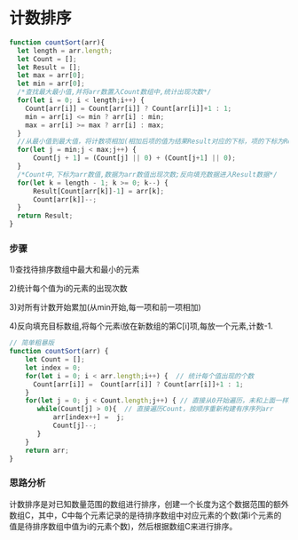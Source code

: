 # 计数排序

```javascript
function countSort(arr){
  let length = arr.length;
  let Count = [];
  let Result = [];
  let max = arr[0];
  let min = arr[0];
  /*查找最大最小值,并将arr数置入Count数组中,统计出现次数*/
  for(let i = 0; i < length;i++) {
    Count[arr[i]] = Count[arr[i]] ? Count[arr[i]]+1 : 1;
    min = arr[i] <= min ? arr[i] : min;
    max = arr[i] >= max ? arr[i] : max;
  }
  //从最小值到最大值，将计数项相加(相加后项的值为结果Result对应的下标，项的下标为Result对应的值)
  for(let j = min;j < max;j++) {
      Count[j + 1] = (Count[j] || 0) + (Count[j+1] || 0);
  }
  /*Count中,下标为arr数值,数据为arr数值出现次数;反向填充数据进入Result数据*/
  for(let k = length - 1; k >= 0; k--) {
      Result[Count[arr[k]]-1] = arr[k];
      Count[arr[k]]--;
  }
  return Result;
}
```
### 步骤

1)查找待排序数组中最大和最小的元素

2)统计每个值为i的元素的出现次数

3)对所有计数开始累加(从min开始,每一项和前一项相加)

4)反向填充目标数组,将每个元素i放在新数组的第C[i]项,每放一个元素,计数-1.


```javascript
// 简单粗暴版
function countSort(arr) {
    let Count = [];
    let index = 0;
    for(let i = 0; i < arr.length;i++) {  // 统计每个值出现的个数
      Count[arr[i]] =  Count[arr[i]] ? Count[arr[i]]+1 : 1;
    }
    for(let j = 0; j < Count.length;j++) { // 直接从0开始遍历，未和上面一样从范围区间取值
       while(Count[j] > 0){  // 直接遍历Count，按顺序重新构建有序序列arr
           arr[index++] =  j;
           Count[j]--;
       }
    }
    return arr;
}

```

### 思路分析

计数排序是对已知数量范围的数组进行排序，创建一个长度为这个数据范围的额外数组C，其中，C中每个元素记录的是待排序数组中对应元素的个数(第i个元素的值是待排序数组中值为i的元素个数)，然后根据数组C来进行排序。